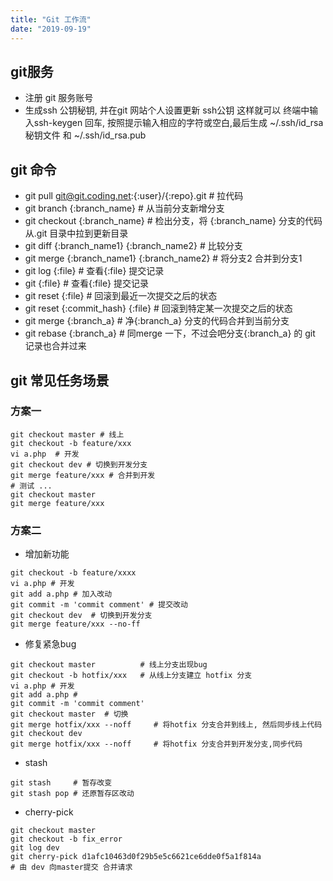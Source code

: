 ```yaml
---
title: "Git 工作流"
date: "2019-09-19"
---
```


## git服务
*  注册 git 服务账号
*  生成ssh 公钥秘钥, 并在git 网站个人设置更新 ssh公钥 这样就可以
  终端中输入ssh-keygen 回车, 按照提示输入相应的字符或空白,最后生成 ~/.ssh/id_rsa 秘钥文件 和 ~/.ssh/id_rsa.pub 
## git 命令
* git pull git@git.coding.net:{:user}/{:repo}.git   # 拉代码
* git branch {:branch_name}                         # 从当前分支新增分支
* git checkout {:branch_name}                       # 检出分支，将 {:branch_name} 分支的代码从.git 目录中拉到更新目录
* git diff {:branch_name1} {:branch_name2}          # 比较分支
* git merge {:branch_name1} {:branch_name2}         # 将分支2 合并到分支1
* git log {:file}                                   # 查看{:file} 提交记录
* git  {:file}                                      # 查看{:file} 提交记录
* git reset {:file}                                 # 回滚到最近一次提交之后的状态
* git reset {:commit_hash} {:file}                  # 回滚到特定某一次提交之后的状态
* git merge {:branch_a} # 净{:branch_a} 分支的代码合并到当前分支
* git rebase  {:branch_a}  # 同merge 一下，不过会吧分支{:branch_a} 的 git 记录也合并过来

## git 常见任务场景
### 方案一

```shell
git checkout master # 线上
git checkout -b feature/xxx 
vi a.php  # 开发
git checkout dev # 切换到开发分支
git merge feature/xxx # 合并到开发
# 测试 ...
git checkout master
git merge feature/xxx
```


### 方案二
* 增加新功能
```shell
git checkout -b feature/xxxx
vi a.php # 开发
git add a.php # 加入改动
git commit -m 'commit comment' # 提交改动
git checkout dev  # 切换到开发分支
git merge feature/xxx --no-ff
```
* 修复紧急bug
```shell
git checkout master          # 线上分支出现bug
git checkout -b hotfix/xxx   # 从线上分支建立 hotfix 分支
vi a.php # 开发
git add a.php #
git commit -m 'commit comment'
git checkout master  # 切换
git merge hotfix/xxx --noff     # 将hotfix 分支合并到线上, 然后同步线上代码
git checkout dev
git merge hotfix/xxx --noff     # 将hotfix 分支合并到开发分支,同步代码
```
* stash
```shell
git stash     # 暂存改变
git stash pop # 还原暂存区改动
```

* cherry-pick
```shell
git checkout master
git checkout -b fix_error
git log dev
git cherry-pick d1afc10463d0f29b5e5c6621ce6dde0f5a1f814a
# 由 dev 向master提交 合并请求

```
